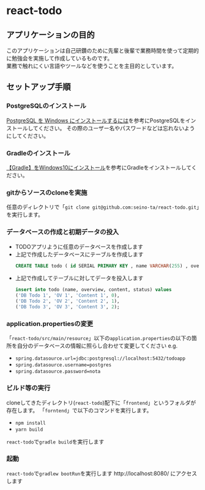 # react-todo
## アプリケーションの目的
このアプリケーションは自己研鑽のために先輩と後輩で業務時間を使って定期的に勉強会を実施して作成しているものです。  
業務で触れにくい言語やツールなどを使うことを主目的としています。

## セットアップ手順

### PostgreSQLのインストール
[PostgreSQL を Windows にインストールするには](https://qiita.com/tom-sato/items/037b8f8cb4b326710f71)を参考にPostgreSQLをインストールしてください。
その際のユーザー名やパスワードなどは忘れないようにしてください。

### Gradleのインストール
[【Gradle】をWindows10にインストール](https://qiita.com/j-work/items/3fcf191cc8779c31ce35)を参考にGradleをインストールしてください。

### gitからソースのcloneを実施
任意のディレクトリで「`git clone git@github.com:seino-ta/react-todo.git`」を実行します。

### データベースの作成と初期データの投入
 - TODOアプリように任意のデータベースを作成します
 - 上記で作成したデータベースにテーブルを作成します  
   ```sql
   CREATE TABLE todo ( id SERIAL PRIMARY KEY , name VARCHAR(255) , overview VARCHAR(255) , content VARCHAR(10000) , status INT);
   ```
 - 上記で作成してテーブルに対してデータを投入します
   ```sql
   insert into todo (name, overview, content, status) values 
   ('DB Todo 1', 'OV 1', 'Content 1', 0),
   ('DB Todo 2', 'OV 2', 'Content 2', 1),
   ('DB Todo 3', 'OV 3', 'Content 3', 2);
   ```

### application.propertiesの変更
「`react-todo/src/main/resource`」以下の`application.properties`の以下の箇所を自分のデータベースの情報に照らし合わせて変更してください
 e.g.
 - `spring.datasource.url=jdbc:postgresql://localhost:5432/todoapp`
 - `spring.datasource.username=postgres`
 - `spring.datasource.password=nota`


### ビルド等の実行
cloneしてきたディレクトリ(`react-todo`)配下に「`frontend`」というフォルダが存在します。
「`forntend`」で以下のコマンドを実行します。
 - `npm install`
 - `yarn build`
 
 `react-todo`で`gradle build`を実行します
 
 ### 起動
  `react-todo`で`gradlew bootRun`を実行します
  http://localhost:8080/ にアクセスします
  
  
  
  
